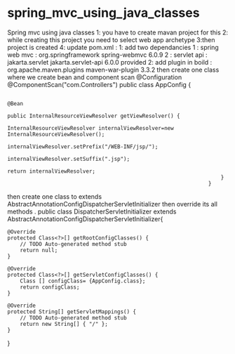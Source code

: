# spring_mvc_using_java_classes
Spring mvc using java classes
1: you have to create mavan project for this 
2: while creating this project you need to select web app archetype
3:then project is created 
4: update pom.xml :
1: add two dependancies 
1 : spring web mvc : org.springframework spring-webmvc 6.0.9 
2 : servlet api : jakarta.servlet jakarta.servlet-api 6.0.0 provided
2: add plugin in boild : org.apache.maven.plugins maven-war-plugin 3.3.2
then create one class  where we create bean and component scan 
                                                                    @Configuration
                                                                    @ComponentScan("com.Controllers")
                                                                    public class AppConfig {
                                                                    
                                                                    	@Bean
                                                                    	public InternalResourceViewResolver getViewResolver() {
                                                                    		InternalResourceViewResolver internalViewResolver=new InternalResourceViewResolver();
                                                                    		internalViewResolver.setPrefix("/WEB-INF/jsp/");
                                                                    		internalViewResolver.setSuffix(".jsp");
                                                                    		return internalViewResolver;
                                                                    	}
                                                                    }
then create one class to extends AbstractAnnotationConfigDispatcherServletInitializer
then override its all methods .
          public class DispatcherServletInitializer extends AbstractAnnotationConfigDispatcherServletInitializer{

	@Override
	protected Class<?>[] getRootConfigClasses() {
		// TODO Auto-generated method stub
		return null;
	}

	@Override
	protected Class<?>[] getServletConfigClasses() {
		Class [] configClass= {AppConfig.class};
		return configClass;
	}

	@Override
	protected String[] getServletMappings() {
		// TODO Auto-generated method stub
        return new String[] { "/" };
	}

}


